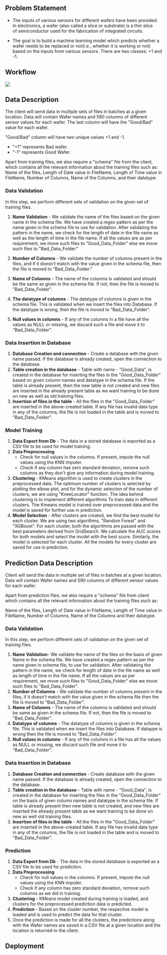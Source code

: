 
## Problem Statement

* The inputs of various sensors for different wafers have been provided. In electronics, a wafer (also called a slice or substrate) is a thin slice of semiconductor used for the fabrication of integrated circuits. 

* The goal is to build a machine learning model which predicts whether a wafer needs to be replaced or not(i.e., whether it is working or not) based on the inputs from various sensors. There are two classes: +1 and -1. 

## Workflow

![](https://github.com/c17hawke/wafer_mlops_docs/blob/main/docs/img/workflow.jpg?raw=true)

## Data Description

The client will send data in multiple sets of files in batches at a given location. Data will contain Wafer names and 590 columns of different sensor values for each wafer. The last column will have the "Good/Bad" value for each wafer.

"Good/Bad" column will have two unique values +1 and -1.  

* "+1" represents Bad wafer.
* "-1" represents Good Wafer. 

Apart from training files, we also require a "schema" file from the client, which contains all the relevant information about the training files such as:
Name of the files, Length of Date value in FileName, Length of Time value in FileName, Number of Columns, Name of the Columns, and their datatype.

### Data Validation 

In this step, we perform different sets of validation on the given set of training files.  

1. **Name Validation** - We validate the name of the files based on the given name in the schema file. We have created a regex pattern as per the name given in the schema file to use for validation. After validating the pattern in the name, we check for the length of date in the file name as well as the length of time in the file name. If all the values are as per requirement, we move such files to "Good_Data_Folder" else we move such files to "Bad_Data_Folder."

2. **Number of Columns** - We validate the number of columns present in the files, and if it doesn't match with the value given in the schema file, then the file is moved to "Bad_Data_Folder."


3. **Name of Columns** - The name of the columns is validated and should be the same as given in the schema file. If not, then the file is moved to "Bad_Data_Folder".

4. **The datatype of columns** - The datatype of columns is given in the schema file. This is validated when we insert the files into Database. If the datatype is wrong, then the file is moved to "Bad_Data_Folder".

5. **Null values in columns** - If any of the columns in a file have all the values as NULL or missing, we discard such a file and move it to "Bad_Data_Folder".


### Data Insertion in Database
 
1. **Database Creation and connection** - Create a database with the given name passed. If the database is already created, open the connection to the database. 
2. **Table creation in the database** - Table with name - "Good_Data", is created in the database for inserting the files in the "Good_Data_Folder" based on given column names and datatype in the schema file. If the table is already present, then the new table is not created and new files are inserted in the already present table as we want training to be done on new as well as old training files.     
3. **Insertion of files in the table** - All the files in the "Good_Data_Folder" are inserted in the above-created table. If any file has invalid data type in any of the columns, the file is not loaded in the table and is moved to "Bad_Data_Folder".

### Model Training 

1. **Data Export from Db** - The data in a stored database is exported as a CSV file to be used for model training.
2. **Data Preprocessing**   
    * Check for null values in the columns. If present, impute the null values using the KNN imputer.
    * Check if any column has zero standard deviation, remove such columns as they don't give any information during model training.
3. **Clustering** - KMeans algorithm is used to create clusters in the preprocessed data. The optimum number of clusters is selected by plotting the elbow plot, and for the dynamic selection of the number of clusters, we are using "KneeLocator" function. The idea behind clustering is to implement different algorithms
   To train data in different clusters. The Kmeans model is trained over preprocessed data and the model is saved for further use in prediction.
4. **Model Selection** - After clusters are created, we find the best model for each cluster. We are using two algorithms, "Random Forest" and "XGBoost". For each cluster, both the algorithms are passed with the best parameters derived from GridSearch. We calculate the AUC scores for both models and select the model with the best score. Similarly, the model is selected for each cluster. All the models for every cluster are saved for use in prediction.
 
## Prediction Data Description
 
Client will send the data in multiple set of files in batches at a given location. Data will contain Wafer names and 590 columns of different sensor values for each wafer. 

Apart from prediction files, we also require a "schema" file from client which contains all the relevant information about the training files such as:

Name of the files, Length of Date value in FileName, Length of Time value in FileName, Number of Columns, Name of the Columns and their datatype.

### Data Validation  

In this step, we perform different sets of validation on the given set of training files.  

1. **Name Validation**- We validate the name of the files on the basis of given Name in the schema file. We have created a regex pattern as per the name given in schema file, to use for validation. After validating the pattern in the name, we check for length of date in the file name as well as length of time in the file name. If all the values are as per requirement, we move such files to "Good_Data_Folder" else we move such files to "Bad_Data_Folder". 
2. **Number of Columns** - We validate the number of columns present in the files, if it doesn't match with the value given in the schema file then the file is moved to "Bad_Data_Folder". 
3. **Name of Columns** - The name of the columns is validated and should be same as given in the schema file. If not, then the file is moved to "Bad_Data_Folder". 
4. **Datatype of columns** - The datatype of columns is given in the schema file. This is validated when we insert the files into Database. If dataype is wrong then the file is moved to "Bad_Data_Folder". 
5. **Null values in columns** - If any of the columns in a file has all the values as NULL or missing, we discard such file and move it to "Bad_Data_Folder".  

### Data Insertion in Database 
1. **Database Creation and connection** - Create database with the given name passed. If the database is already created, open the connection to the database. 
2. **Table creation in the database** - Table with name - "Good_Data", is created in the database for inserting the files in the "Good_Data_Folder" on the basis of given column names and datatype in the schema file. If table is already present then new table is not created, and new files are inserted the already present table as we want training to be done on new as well old training files.     
3. **Insertion of files in the table** - All the files in the "Good_Data_Folder" are inserted in the above-created table. If any file has invalid data type in any of the columns, the file is not loaded in the table and is moved to "Bad_Data_Folder".


### Prediction 
 
1. **Data Export from Db** - The data in the stored database is exported as a CSV file to be used for prediction.
2. **Data Preprocessing**    
    * Check for null values in the columns. If present, impute the null values using the KNN imputer.
    * Check if any column has zero standard deviation, remove such columns as we did in training.
3. **Clustering** - KMeans model created during training is loaded, and clusters for the preprocessed prediction data is predicted.
4. **Prediction** - Based on the cluster number, the respective model is loaded and is used to predict the data for that cluster.
5. Once the prediction is made for all the clusters, the predictions along with the Wafer names are saved in a CSV file at a given location and the location is returned to the client.

## Deployment